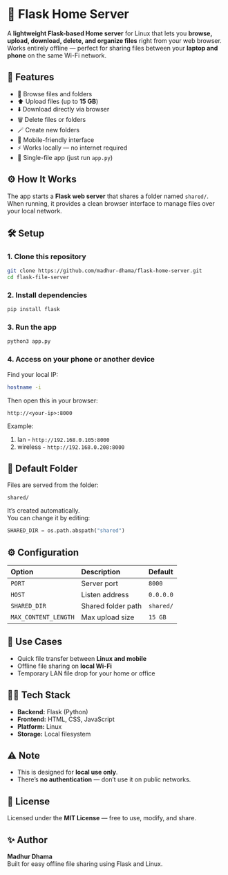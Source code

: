 # 🧩 Flask Home Server

A **lightweight Flask-based Home server** for Linux that lets you **browse, upload, download, delete, and organize files** right from your web browser.  
Works entirely offline — perfect for sharing files between your **laptop and phone** on the same Wi-Fi network.


## 🚀 Features

- 📂 Browse files and folders  
- ⬆️ Upload files (up to **15 GB**)  
- ⬇️ Download directly via browser  
- 🗑️ Delete files or folders  
- 🪄 Create new folders  
- 📱 Mobile-friendly interface  
- ⚡ Works locally — no internet required  
- 🧰 Single-file app (just run `app.py`)


## ⚙️ How It Works

The app starts a **Flask web server** that shares a folder named `shared/`.  
When running, it provides a clean browser interface to manage files over your local network.


## 🛠️ Setup

### 1. Clone this repository
```bash
git clone https://github.com/madhur-dhama/flask-home-server.git
cd flask-file-server
```

### 2. Install dependencies
```bash
pip install flask
```

### 3. Run the app
```bash
python3 app.py
```

### 4. Access on your phone or another device
Find your local IP:
```bash
hostname -i
```

Then open this in your browser:
```
http://<your-ip>:8000
```
Example: 
1. lan - `http://192.168.0.105:8000` 
2. wireless - `http://192.168.0.208:8000` 

## 📁 Default Folder

Files are served from the folder:
```
shared/
```
It’s created automatically.  
You can change it by editing:
```python
SHARED_DIR = os.path.abspath("shared")
```


## ⚙️ Configuration

| Option | Description | Default |
|:--------|:-------------|:---------|
| `PORT` | Server port | `8000` |
| `HOST` | Listen address | `0.0.0.0` |
| `SHARED_DIR` | Shared folder path | `shared/` |
| `MAX_CONTENT_LENGTH` | Max upload size | `15 GB` |


## 🧠 Use Cases

- Quick file transfer between **Linux and mobile**  
- Offline file sharing on **local Wi-Fi**  
- Temporary LAN file drop for your home or office  


## 🧑‍💻 Tech Stack

- **Backend:** Flask (Python)  
- **Frontend:** HTML, CSS, JavaScript  
- **Platform:** Linux  
- **Storage:** Local filesystem  


## ⚠️ Note

- This is designed for **local use only**.  
- There’s **no authentication** — don’t use it on public networks.  


## 🏁 License

Licensed under the **MIT License** — free to use, modify, and share.  


## ✨ Author

**Madhur Dhama**  
Built for easy offline file sharing using Flask and Linux.  
